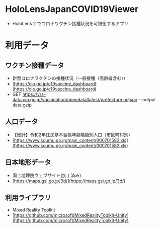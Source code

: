 # HoloLensJapanCOVID19Viewer
- HoloLens 2 でコロナワクチン接種状況を可視化するアプリ

# 利用データ
## ワクチン接種データ
- 新型コロナワクチンの接種状況（一般接種（高齢者含む））
- [https://cio.go.jp/c19vaccine_dashboard](https://cio.go.jp/c19vaccine_dashboard)
- GET https://vrs-data.cio.go.jp/vaccination/opendata/latest/prefecture.ndjson --output data.gzip

## 人口データ
- 【総計】令和2年住民基本台帳年齢階級別人口（市区町村別）
- [https://www.soumu.go.jp/main_content/000701583.xls](https://www.soumu.go.jp/main_content/000701583.xls)

## 日本地形データ
- 国土地理院ウェブサイト(加工済み)
- [https://maps.gsi.go.jp/3d/](https://maps.gsi.go.jp/3d/)

## 利用ライブラリ
- Mixed Reality Toolkit
- [https://github.com/microsoft/MixedRealityToolkit-Unity](https://github.com/microsoft/MixedRealityToolkit-Unity)
